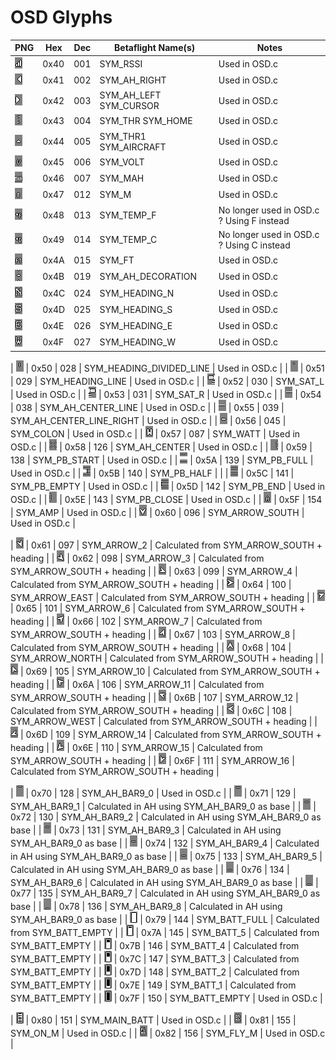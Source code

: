 # OSD Glyphs

| PNG                            | Hex  | Dec | Betaflight Name(s)              | Notes |
| -------------------------------|------| --- | ------------------------------- | ----- |
| ![001.png](osd_images/001.png) | 0x40 | 001 | SYM_RSSI                        | Used in OSD.c      |
| ![002.png](osd_images/002.png) | 0x41 | 002 | SYM_AH_RIGHT                    | Used in OSD.c      |
| ![003.png](osd_images/003.png) | 0x42 | 003 | SYM_AH_LEFT SYM_CURSOR          | Used in OSD.c      |
| ![004.png](osd_images/004.png) | 0x43 | 004 | SYM_THR SYM_HOME                | Used in OSD.c      |
| ![005.png](osd_images/005.png) | 0x44 | 005 | SYM_THR1 SYM_AIRCRAFT           | Used in OSD.c      |
| ![006.png](osd_images/006.png) | 0x45 | 006 | SYM_VOLT                        | Used in OSD.c      |
| ![007.png](osd_images/007.png) | 0x46 | 007 | SYM_MAH                         | Used in OSD.c      |
| ![012.png](osd_images/012.png) | 0x47 | 012 | SYM_M                           | Used in OSD.c      |
| ![013.png](osd_images/013.png) | 0x48 | 013 | SYM_TEMP_F                      | No longer used in OSD.c ? Using F instead |
| ![014.png](osd_images/014.png) | 0x49 | 014 | SYM_TEMP_C                      | No longer used in OSD.c ? Using C instead |
| ![015.png](osd_images/015.png) | 0x4A | 015 | SYM_FT                          | Used in OSD.c      |
| ![019.png](osd_images/019.png) | 0x4B | 019 | SYM_AH_DECORATION               | Used in OSD.c      |
| ![024.png](osd_images/024.png) | 0x4C | 024 | SYM_HEADING_N                   | Used in OSD.c      |
| ![025.png](osd_images/025.png) | 0x4D | 025 | SYM_HEADING_S                   | Used in OSD.c      |
| ![026.png](osd_images/026.png) | 0x4E | 026 | SYM_HEADING_E                   | Used in OSD.c      |
| ![027.png](osd_images/027.png) | 0x4F | 027 | SYM_HEADING_W                   | Used in OSD.c      |

| ![028.png](osd_images/028.png) | 0x50 | 028 | SYM_HEADING_DIVIDED_LINE        | Used in OSD.c      |
| ![029.png](osd_images/029.png) | 0x51 | 029 | SYM_HEADING_LINE                | Used in OSD.c      |
| ![030.png](osd_images/030.png) | 0x52 | 030 | SYM_SAT_L                       | Used in OSD.c      |
| ![031.png](osd_images/031.png) | 0x53 | 031 | SYM_SAT_R                       | Used in OSD.c      |
| ![038.png](osd_images/038.png) | 0x54 | 038 | SYM_AH_CENTER_LINE              | Used in OSD.c      |
| ![039.png](osd_images/039.png) | 0x55 | 039 | SYM_AH_CENTER_LINE_RIGHT        | Used in OSD.c      |
| ![045.png](osd_images/045.png) | 0x56 | 045 | SYM_COLON                       | Used in OSD.c      |
| ![087.png](osd_images/087.png) | 0x57 | 087 | SYM_WATT                        | Used in OSD.c      |
| ![126.png](osd_images/126.png) | 0x58 | 126 | SYM_AH_CENTER                   | Used in OSD.c      |
| ![138.png](osd_images/138.png) | 0x59 | 138 | SYM_PB_START                    | Used in OSD.c      |
| ![139.png](osd_images/139.png) | 0x5A | 139 | SYM_PB_FULL                     | Used in OSD.c      |
| ![140.png](osd_images/140.png) | 0x5B | 140 | SYM_PB_HALF                     |       |
| ![141.png](osd_images/141.png) | 0x5C | 141 | SYM_PB_EMPTY                    | Used in OSD.c      |
| ![142.png](osd_images/142.png) | 0x5D | 142 | SYM_PB_END                      | Used in OSD.c      |
| ![143.png](osd_images/143.png) | 0x5E | 143 | SYM_PB_CLOSE                    | Used in OSD.c      |
| ![154.png](osd_images/154.png) | 0x5F | 154 | SYM_AMP                         | Used in OSD.c      |
| ![096.png](osd_images/096.png) | 0x60 | 096 | SYM_ARROW_SOUTH                 | Used in OSD.c      |

| ![097.png](osd_images/097.png) | 0x61 | 097 | SYM_ARROW_2                     | Calculated from SYM_ARROW_SOUTH + heading  |
| ![098.png](osd_images/098.png) | 0x62 | 098 | SYM_ARROW_3                     | Calculated from SYM_ARROW_SOUTH + heading  |
| ![099.png](osd_images/099.png) | 0x63 | 099 | SYM_ARROW_4                     | Calculated from SYM_ARROW_SOUTH + heading  |
| ![100.png](osd_images/100.png) | 0x64 | 100 | SYM_ARROW_EAST                  | Calculated from SYM_ARROW_SOUTH + heading  |
| ![101.png](osd_images/101.png) | 0x65 | 101 | SYM_ARROW_6                     | Calculated from SYM_ARROW_SOUTH + heading  |
| ![102.png](osd_images/102.png) | 0x66 | 102 | SYM_ARROW_7                     | Calculated from SYM_ARROW_SOUTH + heading  |
| ![103.png](osd_images/103.png) | 0x67 | 103 | SYM_ARROW_8                     | Calculated from SYM_ARROW_SOUTH + heading  |
| ![104.png](osd_images/104.png) | 0x68 | 104 | SYM_ARROW_NORTH                 | Calculated from SYM_ARROW_SOUTH + heading  |
| ![105.png](osd_images/105.png) | 0x69 | 105 | SYM_ARROW_10                    | Calculated from SYM_ARROW_SOUTH + heading  |
| ![106.png](osd_images/106.png) | 0x6A | 106 | SYM_ARROW_11                    | Calculated from SYM_ARROW_SOUTH + heading  |
| ![107.png](osd_images/107.png) | 0x6B | 107 | SYM_ARROW_12                    | Calculated from SYM_ARROW_SOUTH + heading  |
| ![108.png](osd_images/108.png) | 0x6C | 108 | SYM_ARROW_WEST                  | Calculated from SYM_ARROW_SOUTH + heading  |
| ![109.png](osd_images/109.png) | 0x6D | 109 | SYM_ARROW_14                    | Calculated from SYM_ARROW_SOUTH + heading  |
| ![110.png](osd_images/110.png) | 0x6E | 110 | SYM_ARROW_15                    | Calculated from SYM_ARROW_SOUTH + heading  |
| ![111.png](osd_images/111.png) | 0x6F | 111 | SYM_ARROW_16                    | Calculated from SYM_ARROW_SOUTH + heading  |

| ![128.png](osd_images/128.png) | 0x70 | 128 | SYM_AH_BAR9_0                   | Used in OSD.c      |
| ![129.png](osd_images/129.png) | 0x71 | 129 | SYM_AH_BAR9_1                   | Calculated in AH using SYM_AH_BAR9_0 as base |
| ![130.png](osd_images/130.png) | 0x72 | 130 | SYM_AH_BAR9_2                   | Calculated in AH using SYM_AH_BAR9_0 as base |
| ![131.png](osd_images/131.png) | 0x73 | 131 | SYM_AH_BAR9_3                   | Calculated in AH using SYM_AH_BAR9_0 as base |
| ![132.png](osd_images/132.png) | 0x74 | 132 | SYM_AH_BAR9_4                   | Calculated in AH using SYM_AH_BAR9_0 as base |
| ![133.png](osd_images/133.png) | 0x75 | 133 | SYM_AH_BAR9_5                   | Calculated in AH using SYM_AH_BAR9_0 as base |
| ![134.png](osd_images/134.png) | 0x76 | 134 | SYM_AH_BAR9_6                   | Calculated in AH using SYM_AH_BAR9_0 as base |
| ![135.png](osd_images/135.png) | 0x77 | 135 | SYM_AH_BAR9_7                   | Calculated in AH using SYM_AH_BAR9_0 as base |
| ![136.png](osd_images/136.png) | 0x78 | 136 | SYM_AH_BAR9_8                   | Calculated in AH using SYM_AH_BAR9_0 as base |
| ![144.png](osd_images/144.png) | 0x79 | 144 | SYM_BATT_FULL                   | Calculated from SYM_BATT_EMPTY      |
| ![145.png](osd_images/145.png) | 0x7A | 145 | SYM_BATT_5                      | Calculated from SYM_BATT_EMPTY      |
| ![146.png](osd_images/146.png) | 0x7B | 146 | SYM_BATT_4                      | Calculated from SYM_BATT_EMPTY      |
| ![147.png](osd_images/147.png) | 0x7C | 147 | SYM_BATT_3                      | Calculated from SYM_BATT_EMPTY      |
| ![148.png](osd_images/148.png) | 0x7D | 148 | SYM_BATT_2                      | Calculated from SYM_BATT_EMPTY      |
| ![149.png](osd_images/149.png) | 0x7E | 149 | SYM_BATT_1                      | Calculated from SYM_BATT_EMPTY      |
| ![150.png](osd_images/150.png) | 0x7F | 150 | SYM_BATT_EMPTY                  | Used in OSD.c      |

| ![151.png](osd_images/151.png) | 0x80 | 151 | SYM_MAIN_BATT                   | Used in OSD.c      |
| ![155.png](osd_images/155.png) | 0x81 | 155 | SYM_ON_M                        | Used in OSD.c      |
| ![156.png](osd_images/156.png) | 0x82 | 156 | SYM_FLY_M                       | Used in OSD.c      |